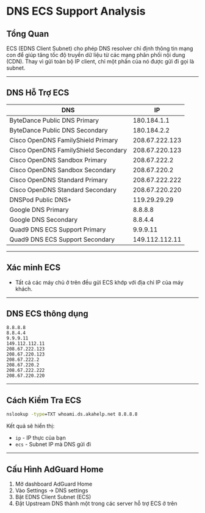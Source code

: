 # DNS ECS Support Analysis

## Tổng Quan

ECS (EDNS Client Subnet) cho phép DNS resolver chỉ định thông tin mạng con để giúp tăng tốc độ truyền dữ liệu từ các mạng phân phối nội dung (CDN). Thay vì gửi toàn bộ IP client, chỉ một phần của nó được gửi đi gọi là subnet.

---

## DNS Hỗ Trợ ECS

| DNS | IP |
|-----|-----|
| ByteDance Public DNS Primary | 180.184.1.1 |
| ByteDance Public DNS Secondary | 180.184.2.2 |
| Cisco OpenDNS FamilyShield Primary | 208.67.222.123 |
| Cisco OpenDNS FamilyShield Secondary | 208.67.220.123 |
| Cisco OpenDNS Sandbox Primary | 208.67.222.2 |
| Cisco OpenDNS Sandbox Secondary | 208.67.220.2 |
| Cisco OpenDNS Standard Primary | 208.67.222.222 |
| Cisco OpenDNS Standard Secondary | 208.67.220.220 |
| DNSPod Public DNS+ | 119.29.29.29 |
| Google DNS Primary | 8.8.8.8 |
| Google DNS Secondary | 8.8.4.4 |
| Quad9 DNS ECS Support Primary | 9.9.9.11 |
| Quad9 DNS ECS Support Secondary | 149.112.112.11 |

---

## Xác minh ECS

- Tất cả các máy chủ ở trên đều gửi ECS khớp với địa chỉ IP của máy khách.

---

## DNS ECS thông dụng

```
8.8.8.8
8.8.4.4
9.9.9.11
149.112.112.11
208.67.222.123
208.67.220.123
208.67.222.2
208.67.220.2
208.67.222.222
208.67.220.220
```

---

## Cách Kiểm Tra ECS

```cmd
nslookup -type=TXT whoami.ds.akahelp.net 8.8.8.8
```

Kết quả sẽ hiển thị:
- `ip` - IP thực của bạn
- `ecs` - Subnet IP mà DNS gửi đi

---

## Cấu Hình AdGuard Home

1. Mở dashboard AdGuard Home
2. Vào Settings → DNS settings
3. Bật EDNS Client Subnet (ECS)
4. Đặt Upstream DNS thành một trong các server hỗ trợ ECS ở trên
